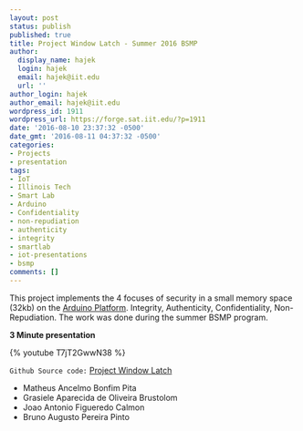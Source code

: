 ```yaml
---
layout: post
status: publish
published: true
title: Project Window Latch - Summer 2016 BSMP
author:
  display_name: hajek
  login: hajek
  email: hajek@iit.edu
  url: ''
author_login: hajek
author_email: hajek@iit.edu
wordpress_id: 1911
wordpress_url: https://forge.sat.iit.edu/?p=1911
date: '2016-08-10 23:37:32 -0500'
date_gmt: '2016-08-11 04:37:32 -0500'
categories:
- Projects
- presentation
tags:
- IoT
- Illinois Tech
- Smart Lab
- Arduino
- Confidentiality
- non-repudiation
- authenticity
- integrity
- smartlab
- iot-presentations
- bsmp
comments: []
---
```

This project implements the 4 focuses of security in a small memory space (32kb) on the [Arduino Platform](https://www.arduino.cc/ "Arduino Platform").  Integrity, Authenticity, Confidentiality, Non-Repudiation.  The work was done during the summer BSMP program.

**3 Minute presentation**

{% youtube T7jT2GwwN38 %}

```Github Source code:``` [Project Window Latch](https://github.com/illinoistech-itm/windowlatch "Project Window Latch")

*  Matheus Ancelmo Bonfim Pita
*  Grasiele Aparecida de Oliveira Brustolom
*  Joao Antonio Figueredo Calmon
*  Bruno Augusto Pereira Pinto
